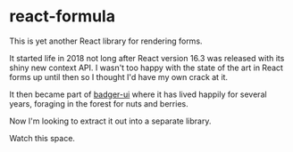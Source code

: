 # react-formula

This is yet another React library for rendering forms.

It started life in 2018 not long after React version 16.3 was released
with its shiny new context API.  I wasn't too happy with the state of the
art in React forms up until then so I thought I'd have my own crack at it.

It then became part of [badger-ui](https://github.com/abw/badger-ui) where
it has lived happily for several years, foraging in the forest for nuts and
berries.

Now I'm looking to extract it out into a separate library.

Watch this space.

